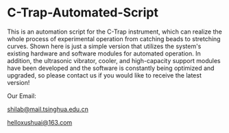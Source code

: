 # C-Trap-Automated-Script
This is an automation script for the C-Trap instrument, which can realize the whole process of experimental operation from catching beads to stretching curves.
Shown here is just a simple version that utilizes the system's existing hardware and software modules for automated operation. In addition, the ultrasonic vibrator, cooler, and high-capacity support modules have been developed and the software is constantly being optimized and upgraded, so please contact us if you would like to receive the latest version!

Our Email:

shilab@mail.tsinghua.edu.cn

helloxushuai@163.com


